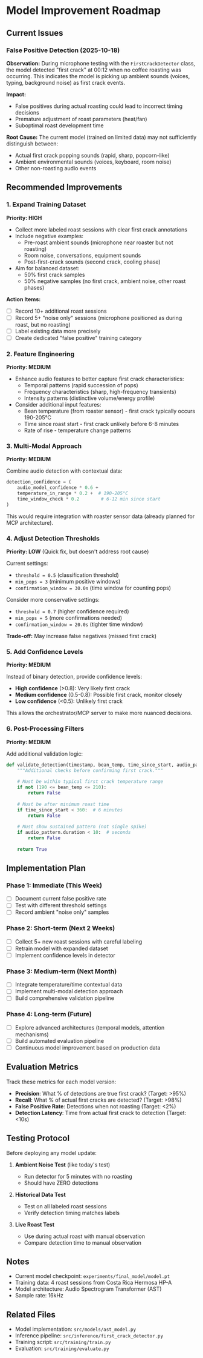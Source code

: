 # Model Improvement Roadmap

## Current Issues

### False Positive Detection (2025-10-18)

**Observation:**
During microphone testing with the `FirstCrackDetector` class, the model detected "first crack" at 00:12 when no coffee roasting was occurring. This indicates the model is picking up ambient sounds (voices, typing, background noise) as first crack events.

**Impact:**
- False positives during actual roasting could lead to incorrect timing decisions
- Premature adjustment of roast parameters (heat/fan)
- Suboptimal roast development time

**Root Cause:**
The current model (trained on limited data) may not sufficiently distinguish between:
- Actual first crack popping sounds (rapid, sharp, popcorn-like)
- Ambient environmental sounds (voices, keyboard, room noise)
- Other non-roasting audio events

## Recommended Improvements

### 1. Expand Training Dataset

**Priority: HIGH**

- Collect more labeled roast sessions with clear first crack annotations
- Include negative examples:
  - Pre-roast ambient sounds (microphone near roaster but not roasting)
  - Room noise, conversations, equipment sounds
  - Post-first-crack sounds (second crack, cooling phase)
- Aim for balanced dataset:
  - 50% first crack samples
  - 50% negative samples (no first crack, ambient noise, other roast phases)

**Action Items:**
- [ ] Record 10+ additional roast sessions
- [ ] Record 5+ "noise only" sessions (microphone positioned as during roast, but no roasting)
- [ ] Label existing data more precisely
- [ ] Create dedicated "false positive" training category

### 2. Feature Engineering

**Priority: MEDIUM**

- Enhance audio features to better capture first crack characteristics:
  - Temporal patterns (rapid succession of pops)
  - Frequency characteristics (sharp, high-frequency transients)
  - Intensity patterns (distinctive volume/energy profile)
- Consider additional input features:
  - Bean temperature (from roaster sensor) - first crack typically occurs 190-205°C
  - Time since roast start - first crack unlikely before 6-8 minutes
  - Rate of rise - temperature change patterns

### 3. Multi-Modal Approach

**Priority: MEDIUM**

Combine audio detection with contextual data:
```python
detection_confidence = (
    audio_model_confidence * 0.6 +
    temperature_in_range * 0.2 +  # 190-205°C
    time_window_check * 0.2        # 6-12 min since start
)
```

This would require integration with roaster sensor data (already planned for MCP architecture).

### 4. Adjust Detection Thresholds

**Priority: LOW** (Quick fix, but doesn't address root cause)

Current settings:
- `threshold = 0.5` (classification threshold)
- `min_pops = 3` (minimum positive windows)
- `confirmation_window = 30.0s` (time window for counting pops)

Consider more conservative settings:
- `threshold = 0.7` (higher confidence required)
- `min_pops = 5` (more confirmations needed)
- `confirmation_window = 20.0s` (tighter time window)

**Trade-off:** May increase false negatives (missed first crack)

### 5. Add Confidence Levels

**Priority: MEDIUM**

Instead of binary detection, provide confidence levels:
- **High confidence** (>0.8): Very likely first crack
- **Medium confidence** (0.5-0.8): Possible first crack, monitor closely
- **Low confidence** (<0.5): Unlikely first crack

This allows the orchestrator/MCP server to make more nuanced decisions.

### 6. Post-Processing Filters

**Priority: MEDIUM**

Add additional validation logic:
```python
def validate_detection(timestamp, bean_temp, time_since_start, audio_pattern):
    """Additional checks before confirming first crack."""
    
    # Must be within typical first crack temperature range
    if not (190 <= bean_temp <= 210):
        return False
    
    # Must be after minimum roast time
    if time_since_start < 360:  # 6 minutes
        return False
    
    # Must show sustained pattern (not single spike)
    if audio_pattern.duration < 10:  # seconds
        return False
    
    return True
```

## Implementation Plan

### Phase 1: Immediate (This Week)
- [ ] Document current false positive rate
- [ ] Test with different threshold settings
- [ ] Record ambient "noise only" samples

### Phase 2: Short-term (Next 2 Weeks)
- [ ] Collect 5+ new roast sessions with careful labeling
- [ ] Retrain model with expanded dataset
- [ ] Implement confidence levels in detector

### Phase 3: Medium-term (Next Month)
- [ ] Integrate temperature/time contextual data
- [ ] Implement multi-modal detection approach
- [ ] Build comprehensive validation pipeline

### Phase 4: Long-term (Future)
- [ ] Explore advanced architectures (temporal models, attention mechanisms)
- [ ] Build automated evaluation pipeline
- [ ] Continuous model improvement based on production data

## Evaluation Metrics

Track these metrics for each model version:

- **Precision**: What % of detections are true first crack? (Target: >95%)
- **Recall**: What % of actual first cracks are detected? (Target: >98%)
- **False Positive Rate**: Detections when not roasting (Target: <2%)
- **Detection Latency**: Time from actual first crack to detection (Target: <10s)

## Testing Protocol

Before deploying any model update:

1. **Ambient Noise Test** (like today's test)
   - Run detector for 5 minutes with no roasting
   - Should have ZERO detections

2. **Historical Data Test**
   - Test on all labeled roast sessions
   - Verify detection timing matches labels

3. **Live Roast Test**
   - Use during actual roast with manual observation
   - Compare detection time to manual observation

## Notes

- Current model checkpoint: `experiments/final_model/model.pt`
- Training data: 4 roast sessions from Costa Rica Hermosa HP-A
- Model architecture: Audio Spectrogram Transformer (AST)
- Sample rate: 16kHz

## Related Files

- Model implementation: `src/models/ast_model.py`
- Inference pipeline: `src/inference/first_crack_detector.py`
- Training script: `src/training/train.py`
- Evaluation: `src/training/evaluate.py`
